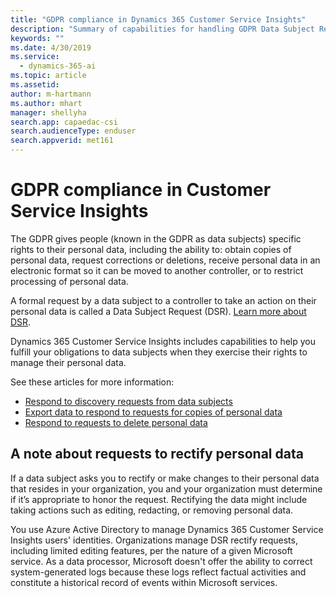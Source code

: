 ```yaml
---
title: "GDPR compliance in Dynamics 365 Customer Service Insights"
description: "Summary of capabilities for handling GDPR Data Subject Requests (DSR) for data used in Dynamics 365 Customer Service Insights"
keywords: ""
ms.date: 4/30/2019
ms.service:
  - dynamics-365-ai
ms.topic: article
ms.assetid: 
author: m-hartmann
ms.author: mhart
manager: shellyha
search.app: capaedac-csi
search.audienceType: enduser
search.appverid: met161
---
```


# GDPR compliance in Customer Service Insights

The GDPR gives people (known in the GDPR as data subjects) specific rights to their personal data, including the ability to: obtain copies of personal data, request corrections or deletions, receive personal data in an electronic format so it can be moved to another controller, or to restrict processing of personal data. 

A formal request by a data subject to a controller to take an action on their personal data is called a Data Subject Request (DSR). [Learn more about DSR](https://docs.microsoft.com/microsoft-365/compliance/gdpr-dsr-azure).

Dynamics 365 Customer Service Insights includes capabilities to help you fulfill your obligations to data subjects when they exercise their rights to manage their personal data.

See these articles for more information:

* [Respond to discovery requests from data subjects](gdpr-discovery.md)
* [Export data to respond to requests for copies of personal data](gdpr-export.md)
* [Respond to requests to delete personal data](gdpr-delete.md)

## A note about requests to rectify personal data
If a data subject asks you to rectify or make changes to their personal data that resides in your organization, you and your organization must determine if it’s appropriate to honor the request. Rectifying the data might include taking actions such as editing, redacting, or removing personal data.

You use Azure Active Directory to manage Dynamics 365 Customer Service Insights users' identities. Organizations manage DSR rectify requests, including limited editing features, per the nature of a given Microsoft service. As a data processor, Microsoft doesn't offer the ability to correct system-generated logs because these logs reflect factual activities and constitute a historical record of events within Microsoft services. 


